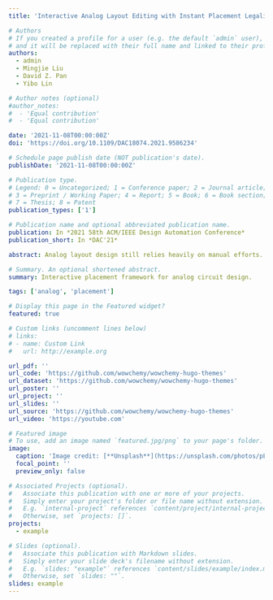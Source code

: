 ```yaml
---
title: 'Interactive Analog Layout Editing with Instant Placement Legalization'

# Authors
# If you created a profile for a user (e.g. the default `admin` user), write the username (folder name) here
# and it will be replaced with their full name and linked to their profile.
authors:
  - admin
  - Mingjie Liu
  - David Z. Pan
  - Yibo Lin

# Author notes (optional)
#author_notes:
#  - 'Equal contribution'
#  - 'Equal contribution'

date: '2021-11-08T00:00:00Z'
doi: 'https://doi.org/10.1109/DAC18074.2021.9586234'

# Schedule page publish date (NOT publication's date).
publishDate: '2021-11-08T00:00:00Z'

# Publication type.
# Legend: 0 = Uncategorized; 1 = Conference paper; 2 = Journal article;
# 3 = Preprint / Working Paper; 4 = Report; 5 = Book; 6 = Book section;
# 7 = Thesis; 8 = Patent
publication_types: ['1']

# Publication name and optional abbreviated publication name.
publication: In *2021 58th ACM/IEEE Design Automation Conference*
publication_short: In *DAC'21*

abstract: Analog layout design still relies heavily on manual efforts. Current fully automated flows are not yet able to satisfy the demands of versatile customization and not compatible to the existing manual flows. Interactive layout editing has the potential to bridge the gap between the manual flows and fully automated flows shooting for both performance and productivity. In this paper, we propose an interactive editing framework with instructions for both topological editing and detailed customization. We also propose an effective instant legalization algorithm for fast layout update during the real-time interaction with users.

# Summary. An optional shortened abstract.
summary: Interactive placement framework for analog circuit design.

tags: ['analog', 'placement']

# Display this page in the Featured widget?
featured: true

# Custom links (uncomment lines below)
# links:
# - name: Custom Link
#   url: http://example.org

url_pdf: ''
url_code: 'https://github.com/wowchemy/wowchemy-hugo-themes'
url_dataset: 'https://github.com/wowchemy/wowchemy-hugo-themes'
url_poster: ''
url_project: ''
url_slides: ''
url_source: 'https://github.com/wowchemy/wowchemy-hugo-themes'
url_video: 'https://youtube.com'

# Featured image
# To use, add an image named `featured.jpg/png` to your page's folder.
image:
  caption: 'Image credit: [**Unsplash**](https://unsplash.com/photos/pLCdAaMFLTE)'
  focal_point: ''
  preview_only: false

# Associated Projects (optional).
#   Associate this publication with one or more of your projects.
#   Simply enter your project's folder or file name without extension.
#   E.g. `internal-project` references `content/project/internal-project/index.md`.
#   Otherwise, set `projects: []`.
projects:
  - example

# Slides (optional).
#   Associate this publication with Markdown slides.
#   Simply enter your slide deck's filename without extension.
#   E.g. `slides: "example"` references `content/slides/example/index.md`.
#   Otherwise, set `slides: ""`.
slides: example
---
```

